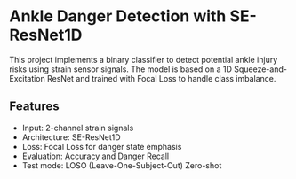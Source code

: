 # Ankle Danger Detection with SE-ResNet1D

This project implements a binary classifier to detect potential ankle injury risks using strain sensor signals. The model is based on a 1D Squeeze-and-Excitation ResNet and trained with Focal Loss to handle class imbalance.

## Features
- Input: 2-channel strain signals
- Architecture: SE-ResNet1D
- Loss: Focal Loss for danger state emphasis
- Evaluation: Accuracy and Danger Recall
- Test mode: LOSO (Leave-One-Subject-Out) Zero-shot
